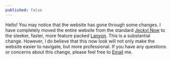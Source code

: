 ```yaml
---
published: false
---
```

Hello! You may notice that the website has gone through some changes. I have completely moved the entire website from the standard [Jeckyl Now](https://github.com/barryclark/jekyll-now) to the sleeker, faster, more feature packed [Lanyon](https://github.com/poole/lanyon). This is a substantial change. However, I do believe that this now look will not only make the website easier to navigate, but more professional. If you have any questions or concerns about this change, please feel free to [Email](mailto:TheKernalBlog@Protonmail.com) me. 
